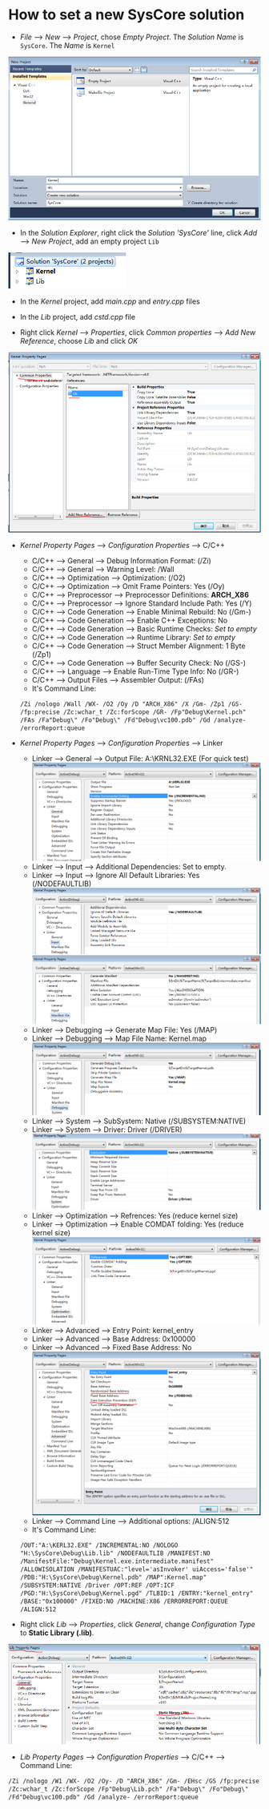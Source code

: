# How to set a new SysCore solution

- *File* --> *New* --> *Project*, chose *Empty Project*. The *Solution Name* is `SysCore`. The *Name* is `Kernel`

![newfile](img/2019-01-23-21-20-32.png)

- In the *Solution Explorer*, right click the *Solution 'SysCore'* line, click *Add* --> *New Project*, add an empty project `Lib`

![solution](img/2019-01-23-21-23-27.png)

- In the *Kernel* project, add *main.cpp* and *entry.cpp* files
- In the *Lib* project, add *cstd.cpp* file

- Right click *Kernel* --> *Properties*, click *Common properties* --> *Add New Reference*, choose *Lib* and click *OK*

![common properties](img/2019-01-23-21-25-51.png)

- *Kernel Property Pages* --> *Configuration Properties* --> C/C++
  - C/C++ --> General --> Debug Information Format: (/Zi)
  - C/C++ --> General --> Warning Level: /Wall
  - C/C++ --> Optimization --> Optimization: (/O2)
  - C/C++ --> Optimization --> Omit Frame Pointers: Yes (/Oy)
  - C/C++ --> Preprocessor --> Preprocessor Definitions: **ARCH_X86**
  - C/C++ --> Preprocessor --> Ignore Standard Include Path: Yes (/Y)
  - C/C++ --> Code Generation --> Enable Minimal Rebuild: No (/Gm-)
  - C/C++ --> Code Generation --> Enable C++ Exceptions: No
  - C/C++ --> Code Generation --> Basic Runtime Checks: *Set to empty*
  - C/C++ --> Code Generation --> Runtime Library: *Set to empty*
  - C/C++ --> Code Generation --> Struct Member Alignment: 1 Byte (/Zp1)
  - C/C++ --> Code Generation --> Buffer Security Check: No (/GS-)
  - C/C++ --> Language --> Enable Run-Time Type Info: No (/GR-)
  - C/C++ --> Output Files --> Assembler Output: (/FAs)
  - It's Command Line:

  ```text
  /Zi /nologo /Wall /WX- /O2 /Oy /D "ARCH_X86" /X /Gm- /Zp1 /GS- /fp:precise /Zc:wchar_t /Zc:forScope /GR- /Fp"Debug\Kernel.pch" /FAs /Fa"Debug\" /Fo"Debug\" /Fd"Debug\vc100.pdb" /Gd /analyze- /errorReport:queue
  ```

- *Kernel Property Pages* --> *Configuration Properties* --> Linker
  - Linker --> General --> Output File: A:\KRNL32.EXE (For quick test)
  ![General](img/2019-01-23-21-44-04.png)
  - Linker --> Input --> Additional Dependencies: Set to empty.
  - Linker --> Input --> Ignore All Default Libraries: Yes (/NODEFAULTLIB)
  ![Input](img/2019-01-23-21-47-49.png)
  ![Manifest File](img/2019-01-23-21-48-40.png)
  - Linker --> Debugging --> Generate Map File: Yes (/MAP)
  - Linker --> Debugging --> Map File Name: Kernel.map
  ![Debugging](img/2019-01-23-21-54-03.png)
  - Linker --> System --> SubSystem: Native (/SUBSYSTEM:NATIVE)
  - Linker --> System --> Driver: Driver (/DRIVER)
  ![System](img/2019-01-23-21-56-40.png)
  - Linker --> Optimization --> Refrences: Yes (reduce kernel size)
  - Linker --> Optimization --> Enable COMDAT folding: Yes (reduce kernel size)
  ![Optimization](img/2019-01-23-21-57-43.png)
  - Linker --> Advanced --> Entry Point: kernel_entry
  - Linker --> Advanced --> Base Address: 0x100000
  - Linker --> Advanced --> Fixed Base Address: No
  ![Advanced](img/2019-01-23-21-59-33.png)
  - Linker --> Command Line --> Additional options: /ALIGN:512
  - It's Command Line:

  ``` text
  /OUT:"A:\KERL32.EXE" /INCREMENTAL:NO /NOLOGO "H:\SysCore\Debug\Lib.lib" /NODEFAULTLIB /MANIFEST:NO /ManifestFile:"Debug\Kernel.exe.intermediate.manifest" /ALLOWISOLATION /MANIFESTUAC:"level='asInvoker' uiAccess='false'" /PDB:"H:\SysCore\Debug\Kernel.pdb" /MAP":Kernel.map" /SUBSYSTEM:NATIVE /Driver /OPT:REF /OPT:ICF /PGD:"H:\SysCore\Debug\Kernel.pgd" /TLBID:1 /ENTRY:"kernel_entry" /BASE:"0x100000" /FIXED:NO /MACHINE:X86 /ERRORREPORT:QUEUE /ALIGN:512
  ```

- Right click *Lib* --> *Properties*, click *General*, change *Configuration Type* to **Static Library (.lib)**.

![static library](img/2019-01-24-20-16-31.png)

- *Lib Property Pages* --> *Configuration Properties* --> C/C++ --> Command Line:

``` text
/Zi /nologo /W1 /WX- /O2 /Oy- /D "ARCH_X86" /Gm- /EHsc /GS /fp:precise /Zc:wchar_t /Zc:forScope /Fp"Debug\Lib.pch" /Fa"Debug\" /Fo"Debug\" /Fd"Debug\vc100.pdb" /Gd /analyze- /errorReport:queue 
```